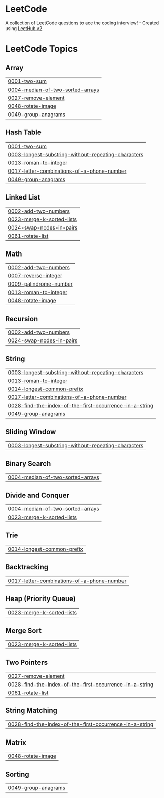 # LeetCode
A collection of LeetCode questions to ace the coding interview! - Created using [LeetHub v2](https://github.com/arunbhardwaj/LeetHub-2.0)

<!---LeetCode Topics Start-->
# LeetCode Topics
## Array
|  |
| ------- |
| [0001-two-sum](https://github.com/Solrasido55/LeetCode/tree/master/0001-two-sum) |
| [0004-median-of-two-sorted-arrays](https://github.com/Solrasido55/LeetCode/tree/master/0004-median-of-two-sorted-arrays) |
| [0027-remove-element](https://github.com/Solrasido55/LeetCode/tree/master/0027-remove-element) |
| [0048-rotate-image](https://github.com/Solrasido55/LeetCode/tree/master/0048-rotate-image) |
| [0049-group-anagrams](https://github.com/Solrasido55/LeetCode/tree/master/0049-group-anagrams) |
## Hash Table
|  |
| ------- |
| [0001-two-sum](https://github.com/Solrasido55/LeetCode/tree/master/0001-two-sum) |
| [0003-longest-substring-without-repeating-characters](https://github.com/Solrasido55/LeetCode/tree/master/0003-longest-substring-without-repeating-characters) |
| [0013-roman-to-integer](https://github.com/Solrasido55/LeetCode/tree/master/0013-roman-to-integer) |
| [0017-letter-combinations-of-a-phone-number](https://github.com/Solrasido55/LeetCode/tree/master/0017-letter-combinations-of-a-phone-number) |
| [0049-group-anagrams](https://github.com/Solrasido55/LeetCode/tree/master/0049-group-anagrams) |
## Linked List
|  |
| ------- |
| [0002-add-two-numbers](https://github.com/Solrasido55/LeetCode/tree/master/0002-add-two-numbers) |
| [0023-merge-k-sorted-lists](https://github.com/Solrasido55/LeetCode/tree/master/0023-merge-k-sorted-lists) |
| [0024-swap-nodes-in-pairs](https://github.com/Solrasido55/LeetCode/tree/master/0024-swap-nodes-in-pairs) |
| [0061-rotate-list](https://github.com/Solrasido55/LeetCode/tree/master/0061-rotate-list) |
## Math
|  |
| ------- |
| [0002-add-two-numbers](https://github.com/Solrasido55/LeetCode/tree/master/0002-add-two-numbers) |
| [0007-reverse-integer](https://github.com/Solrasido55/LeetCode/tree/master/0007-reverse-integer) |
| [0009-palindrome-number](https://github.com/Solrasido55/LeetCode/tree/master/0009-palindrome-number) |
| [0013-roman-to-integer](https://github.com/Solrasido55/LeetCode/tree/master/0013-roman-to-integer) |
| [0048-rotate-image](https://github.com/Solrasido55/LeetCode/tree/master/0048-rotate-image) |
## Recursion
|  |
| ------- |
| [0002-add-two-numbers](https://github.com/Solrasido55/LeetCode/tree/master/0002-add-two-numbers) |
| [0024-swap-nodes-in-pairs](https://github.com/Solrasido55/LeetCode/tree/master/0024-swap-nodes-in-pairs) |
## String
|  |
| ------- |
| [0003-longest-substring-without-repeating-characters](https://github.com/Solrasido55/LeetCode/tree/master/0003-longest-substring-without-repeating-characters) |
| [0013-roman-to-integer](https://github.com/Solrasido55/LeetCode/tree/master/0013-roman-to-integer) |
| [0014-longest-common-prefix](https://github.com/Solrasido55/LeetCode/tree/master/0014-longest-common-prefix) |
| [0017-letter-combinations-of-a-phone-number](https://github.com/Solrasido55/LeetCode/tree/master/0017-letter-combinations-of-a-phone-number) |
| [0028-find-the-index-of-the-first-occurrence-in-a-string](https://github.com/Solrasido55/LeetCode/tree/master/0028-find-the-index-of-the-first-occurrence-in-a-string) |
| [0049-group-anagrams](https://github.com/Solrasido55/LeetCode/tree/master/0049-group-anagrams) |
## Sliding Window
|  |
| ------- |
| [0003-longest-substring-without-repeating-characters](https://github.com/Solrasido55/LeetCode/tree/master/0003-longest-substring-without-repeating-characters) |
## Binary Search
|  |
| ------- |
| [0004-median-of-two-sorted-arrays](https://github.com/Solrasido55/LeetCode/tree/master/0004-median-of-two-sorted-arrays) |
## Divide and Conquer
|  |
| ------- |
| [0004-median-of-two-sorted-arrays](https://github.com/Solrasido55/LeetCode/tree/master/0004-median-of-two-sorted-arrays) |
| [0023-merge-k-sorted-lists](https://github.com/Solrasido55/LeetCode/tree/master/0023-merge-k-sorted-lists) |
## Trie
|  |
| ------- |
| [0014-longest-common-prefix](https://github.com/Solrasido55/LeetCode/tree/master/0014-longest-common-prefix) |
## Backtracking
|  |
| ------- |
| [0017-letter-combinations-of-a-phone-number](https://github.com/Solrasido55/LeetCode/tree/master/0017-letter-combinations-of-a-phone-number) |
## Heap (Priority Queue)
|  |
| ------- |
| [0023-merge-k-sorted-lists](https://github.com/Solrasido55/LeetCode/tree/master/0023-merge-k-sorted-lists) |
## Merge Sort
|  |
| ------- |
| [0023-merge-k-sorted-lists](https://github.com/Solrasido55/LeetCode/tree/master/0023-merge-k-sorted-lists) |
## Two Pointers
|  |
| ------- |
| [0027-remove-element](https://github.com/Solrasido55/LeetCode/tree/master/0027-remove-element) |
| [0028-find-the-index-of-the-first-occurrence-in-a-string](https://github.com/Solrasido55/LeetCode/tree/master/0028-find-the-index-of-the-first-occurrence-in-a-string) |
| [0061-rotate-list](https://github.com/Solrasido55/LeetCode/tree/master/0061-rotate-list) |
## String Matching
|  |
| ------- |
| [0028-find-the-index-of-the-first-occurrence-in-a-string](https://github.com/Solrasido55/LeetCode/tree/master/0028-find-the-index-of-the-first-occurrence-in-a-string) |
## Matrix
|  |
| ------- |
| [0048-rotate-image](https://github.com/Solrasido55/LeetCode/tree/master/0048-rotate-image) |
## Sorting
|  |
| ------- |
| [0049-group-anagrams](https://github.com/Solrasido55/LeetCode/tree/master/0049-group-anagrams) |
<!---LeetCode Topics End-->